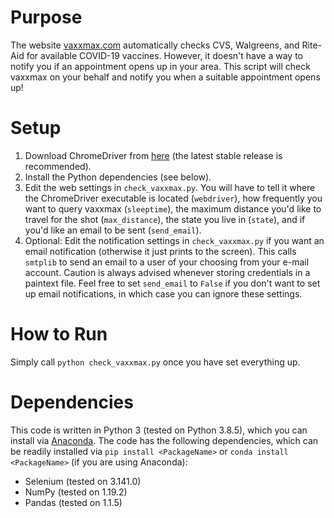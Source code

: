 # Purpose
The website [vaxxmax.com](http://vaxxmax.com/) automatically checks CVS, Walgreens, and Rite-Aid for available COVID-19 vaccines. However, it doesn't have a way to notify you if an appointment opens up in your area. This script will check vaxxmax on your behalf and notify you when a suitable appointment opens up!

# Setup
1. Download ChromeDriver from [here](https://chromedriver.chromium.org) (the latest stable release is recommended).
2. Install the Python dependencies (see below).
3. Edit the web settings in `check_vaxxmax.py`. You will have to tell it where the ChromeDriver executable is located (`webdriver`), how frequently you want to query vaxxmax (`sleeptime`), the maximum distance you'd like to travel for the shot (`max_distance`), the state you live in (`state`), and if you'd like an email to be sent (`send_email`). 
4. Optional: Edit the notification settings in `check_vaxxmax.py` if you want an email notification (otherwise it just prints to the screen). This calls `smtplib` to send an email to a user of your choosing from your e-mail account. Caution is always advised whenever storing credentials in a paintext file. Feel free to set `send_email` to `False` if you don't want to set up email notifications, in which case you can ignore these settings.

# How to Run
Simply call `python check_vaxxmax.py` once you have set everything up.

# Dependencies
This code is written in Python 3 (tested on Python 3.8.5), which you can install via [Anaconda](https://anaconda.com/). The code has the following dependencies, which can be readily installed via `pip install <PackageName>` or `conda install <PackageName>` (if you are using Anaconda):
- Selenium (tested on 3.141.0)
- NumPy (tested on 1.19.2)
- Pandas (tested on 1.1.5)
